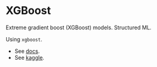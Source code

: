 # XGBoost

Extreme gradient boost (XGBoost) models. Structured ML.

Using `xgboost`. 

* See [docs](https://xgboost.readthedocs.io/en/latest/).
* See [kaggle](https://www.kaggle.com/alexisbcook/xgboost).
